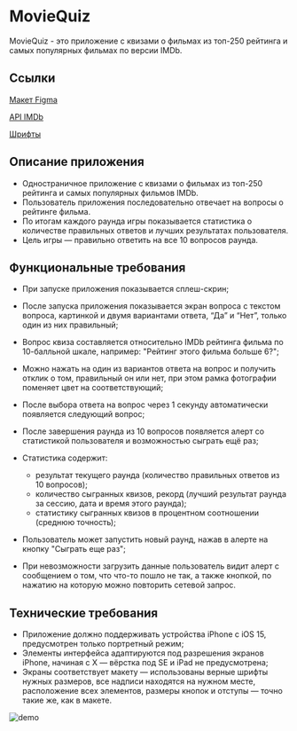 # MovieQuiz

MovieQuiz - это приложение с квизами о фильмах из топ-250 рейтинга и самых популярных фильмах по версии IMDb.

## Ссылки

[Макет Figma](https://www.figma.com/file/l0IMG3Eys35fUrbvArtwsR/YP-Quiz?node-id=34%3A243)

[API IMDb](https://tv-api.com/api#Top250Movies-header)

[Шрифты](https://code.s3.yandex.net/Mobile/iOS/Fonts/MovieQuizFonts.zip)

## **Описание приложения**

- Одностраничное приложение с квизами о фильмах из топ-250 рейтинга и самых популярных фильмов IMDb.
- Пользователь приложения последовательно отвечает на вопросы о рейтинге фильма.
- По итогам каждого раунда игры показывается статистика о количестве правильных ответов и лучших результатах пользователя.
- Цель игры — правильно ответить на все 10 вопросов раунда.

## Функциональные требования

- При запуске приложения показывается сплеш-скрин;
- После запуска приложения показывается экран вопроса с текстом вопроса, картинкой и двумя вариантами ответа, “Да” и “Нет”, только один из них правильный;
- Вопрос квиза составляется относительно IMDb рейтинга фильма по 10-балльной шкале, например: "Рейтинг этого фильма больше 6?";
- Можно нажать на один из вариантов ответа на вопрос и получить отклик о том, правильный он или нет, при этом рамка фотографии поменяет цвет на соответствующий;
- После выбора ответа на вопрос через 1 секунду автоматически появляется следующий вопрос;
- После завершения раунда из 10 вопросов появляется алерт со статистикой пользователя и возможностью сыграть ещё раз;
- Статистика содержит: 
  
  - результат текущего раунда (количество правильных ответов из 10 вопросов);
  - количество сыгранных квизов, рекорд (лучший результат раунда за сессию, дата и время этого раунда);
  - статистику сыгранных квизов в процентном соотношении (среднюю точность);
  
- Пользователь может запустить новый раунд, нажав в алерте на кнопку "Сыграть еще раз";
- При невозможности загрузить данные пользователь видит алерт с сообщением о том, что что-то пошло не так, а также кнопкой, по нажатию на которую можно повторить сетевой запрос.

## Технические требования

- Приложение должно поддерживать устройства iPhone с iOS 15, предусмотрен только портретный режим;
- Элементы интерфейса адаптируются под разрешения экранов iPhone, начиная с X — вёрстка под SE и iPad не предусмотрена;
- Экраны соответствует макету — использованы верные шрифты нужных размеров, все надписи находятся на нужном месте, расположение всех элементов, размеры кнопок и отступы — точно такие же, как в макете.



![demo](./Resources/demo.gif)
